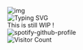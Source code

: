 ![img](https://github.com/QuentinClyy/QuentinClyy/blob/main/assets/QuentinClyy.gif)  
![Typing SVG](https://readme-typing-svg.demolab.com?font=Share+Tech+Mono&size=80&pause=700&color=20FF91&center=true&width=1906&height=300&lines=echo+%27Hi%2C+my+name+is+Quentin%27;echo+%27Welcome+to+my+GitHub%27)  
This is still WIP !  
![spotify-github-profile](https://spotify-github-profile.kittinanx.com/api/view?uid=awyeahhhh&cover_image=true&theme=natemoo-re&show_offline=false&background_color=100f3e&interchange=false&bar_color=000000&bar_color_cover=false)  
![Visitor Count](https://profile-counter.glitch.me/QuentinClyy/count.svg)  
